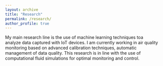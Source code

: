 ```yaml
---
layout: archive
title: "Research"
permalink: /research/
author_profile: true
---
```


My main research line is the use of machine learning techniques toa analyze data captured with IoT devices. 
I am currently working in air quality monitoring based on advanced calibration techniques, automatic management of data quality.
This research is in line with the use of computational fluid simulations for optimal monitoring and control.
